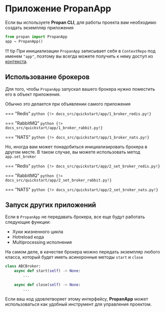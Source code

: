 # Приложение **PropanApp**

Если вы используете **Propan CLI**, для работы проекта вам необходимо создать экземпляр приложения

```python
from propan import PropanApp
app = PropanApp()
```

!!! tip
    При инициализации `PropanApp` записывает себя в `ContextRepo` под именем `"app"`, поэтому вы всегда можете получить к нему доступ из [контекста](../5_dependency/2_context).

## Использование брокеров

Для того, чтобы `PropanApp` запускал вашего брокера нужно поместить его в объект приложения.

Обычно это делается при объявлении самого приложения

=== "Redis"
    ```python
    {!> docs_src/quickstart/app/1_broker_redis.py!}
    ```

=== "RabbitMQ"
    ```python
    {!> docs_src/quickstart/app/1_broker_rabbit.py!}
    ```

=== "NATS"
    ```python
    {!> docs_src/quickstart/app/1_broker_nats.py!}
    ```

Но, иногда вам может понадобиться инициализировать брокера в другом месте. В таком случае, вы можете использовать метод `app.set_broker`

=== "Redis"
    ```python
    {!> docs_src/quickstart/app/2_set_broker_redis.py!}
    ```

=== "RabbitMQ"
    ```python
    {!> docs_src/quickstart/app/2_set_broker_rabbit.py!}
    ```

=== "NATS"
    ```python
    {!> docs_src/quickstart/app/2_set_broker_nats.py!}
    ```

## Запуск других приложений

Если в `PropanApp` не передавать брокера, все еще будут работать следующие функции:

* Хуки жизненного цикла
* Hotreload кода
* Multiprocessing исполнения

На самом деле, в качестве брокера можно передать экземпляр любого класса, который будет иметь асинхронные методы `start` и `close`

```python
class ABCBroker:
    async def start(self) -> None:
        ...
    
    async def close(self) -> None:
        ...
```

Если ваш код удовлетворяет этому интерфейсу, **PropanApp** может использоваться как удобный инструмент для управления проектом.
